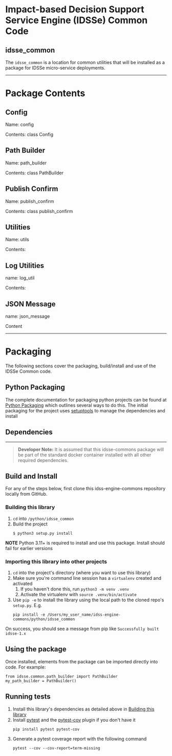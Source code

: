 # Impact-based Decision Support Service Engine (IDSSe) Common Code
## idsse_common

The `idsse_common` is a location for common utilities that will be installed as a package for IDSSe micro-service deployments.

---
# Package Contents

## Config
Name: config

Contents: class Config

## Path Builder
Name: path_builder

Contents: class PathBuilder

## Publish Confirm
Name: publish_confirm

Contents: class publish_confirm

## Utilities
Name: utils

Contents: 

## Log Utilities
name: log_util

Contents:

## JSON Message
name: json_message

Content

---
# Packaging

The following sections cover the packaging, build/install and use of the IDSSe Common code.

## Python Packaging

The complete documentation for packaging python projects can be found at [Python Packaging](https://packaging.python.org/en/latest/tutorials/packaging-projects/) which outlines several ways to do 
this. The initial packaging for the project uses [setuptools](https://setuptools.pypa.io/en/latest/setuptools.html) to manage the dependencies and install

## Dependencies
---
> **Developer Note:**  It is assumed that this idsse-commons package will be part of the standard docker container installed 
> with all other required dependencies.

## Build and Install

For any of the steps below, first clone this idss-engine-commons repository locally from GitHub.

### Building this library

1. `cd` into `/python/idsse_common`
1. Build the project
    ```
    $ python3 setup.py install
    ```

**NOTE** Python 3.11+ is required to install and use this package. Install should fail for earlier versions

### Importing this library into other projects

1. `cd` into the project's directory (where you want to use this library)
1. Make sure you're command line session has a `virtualenv` created and activated
    1. If you haven't done this, run `python3 -m venv .venv`
    1. Activate the virtualenv with `source .venv/bin/activate`
1. Use `pip -e` to install the library using the local path to the cloned repo's `setup.py`. E.g.
    ```
    pip install -e /Users/my_user_name/idss-engine-commons/python/idsse_common
    ```

On success, you should see a message from pip like `Successfully built idsse-1.x`


## Using the package

Once installed, elements from the package can be imported directly into code. For example:

```
from idsse.common.path_builder import PathBuilder
my_path_builder = PathBuilder()
```

## Running tests

1. Install this library's dependencies as detailed above in [Building this library](#building-this-library)
1. Install [pytest](https://docs.pytest.org/en/latest/index.html) and the [pytest-cov](https://pytest-cov.readthedocs.io/en/latest/config.html?highlight=missing#reference) plugin if you don't have it
    ```
    pip install pytest pytest-cov
    ```
1. Generate a pytest coverage report with the following command 
    ```
    pytest --cov --cov-report=term-missing
    ```
